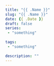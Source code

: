 ```yaml
---
title: "{{ .Name }}"
slug: "{{ .Name }}"
date: {{ .Date }}
draft: false
series:
 - "something"
 
tags:
 - "something"
 
description: ""
---
```


